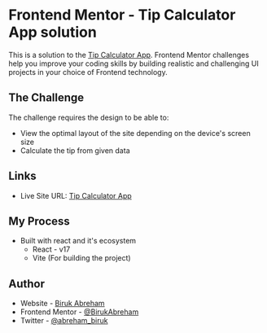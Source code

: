# Frontend Mentor - Tip Calculator App solution

This is a solution to the [Tip Calculator App](https://www.frontendmentor.io/challenges/rest-countries-api-with-color-theme-switcher-5cacc469fec04111f7b848ca/hub/rest-countries-api-with-color-theme-switcher-EwV0WGLvO). Frontend Mentor challenges help you improve your coding skills by building realistic and challenging UI projects in your choice of Frontend technology.

## The Challenge

The challenge requires the design to be able to:

-   View the optimal layout of the site depending on the device's screen size
-   Calculate the tip from given data

## Links

-   Live Site URL: [Tip Calculator App](https://countries-flags-six.vercel.app/)

## My Process

-   Built with react and it's ecosystem
    -   React - v17
    -   Vite (For building the project)

## Author

-   Website - [Biruk Abreham](https://biruk.netlify.app/)
-   Frontend Mentor - [@BirukAbreham](https://www.frontendmentor.io/profile/BirukAbreham)
-   Twitter - [@abreham_biruk](https://twitter.com/abreham_biruk)
